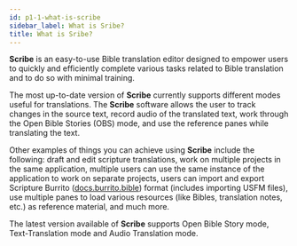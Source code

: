 ```yaml
---
id: p1-1-what-is-scribe
sidebar_label: What is Sribe?
title: What is Sribe?
---
```


**Scribe** is an easy-to-use Bible translation editor designed to empower users to quickly and efficiently complete various tasks related to Bible translation and to do so with minimal training.

The most up-to-date version of **Scribe** currently supports different modes useful for translations. The **Scribe** software allows the user to track changes in the source text, record audio of the translated text, work through the Open Bible Stories (OBS) mode, and use the reference panes while translating the text.

Other examples of things you can achieve using **Scribe** include the following: draft and edit scripture translations, work on multiple projects in the same application, multiple users can use the same instance of the application to work on separate projects, users can import and export Scripture Burrito ([docs.burrito.bible](https://docs.burrito.bible/)) format (includes importing USFM files), use multiple panes to load various resources (like Bibles, translation notes, etc.) as reference material, and much more.

The latest version available of **Scribe** supports Open Bible Story mode, Text-Translation mode and Audio Translation mode.
